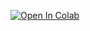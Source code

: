 [![Open In Colab](https://colab.research.google.com/assets/colab-badge.svg)](https://colab.research.google.com/github/hanabader076/pgss_cslab_lecture2_temp/blob/master/MyNotebooks/myFirstScript.ipynb)

